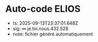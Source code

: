 # Auto-code ELIOS
- ts: 2025-09-13T23:37:01.648Z
- sig: ∞.je.toi.nous.432.528
- note: fichier généré automatiquement